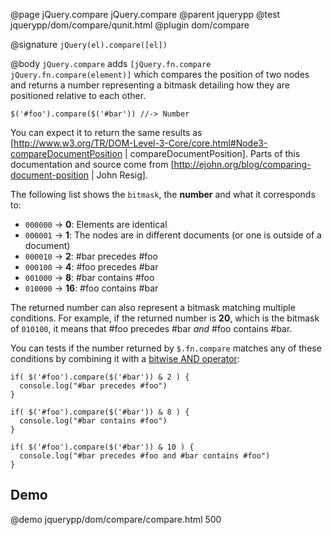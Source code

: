@page jQuery.compare jQuery.compare
@parent jquerypp
@test jquerypp/dom/compare/qunit.html
@plugin dom/compare

@signature `jQuery(el).compare([el])`

@body
`jQuery.compare` adds `[jQuery.fn.compare jQuery.fn.compare(element)]` which compares the position of two nodes and returns a number representing
a bitmask detailing how they are positioned relative to each other.

    $('#foo').compare($('#bar')) //-> Number

You can expect it to return the same results as
[http://www.w3.org/TR/DOM-Level-3-Core/core.html#Node3-compareDocumentPosition | compareDocumentPosition].
Parts of this documentation and source come from [http://ejohn.org/blog/comparing-document-position | John Resig].

The following list shows the `bitmask`, the __number__ and what it corresponds to:

- `000000` -> __0__: Elements are identical
- `000001` -> __1__: The nodes are in different documents (or one is outside of a document)
- `000010` -> __2__: #bar precedes #foo
- `000100` -> __4__: #foo precedes #bar
- `001000` -> __8__: #bar contains #foo
- `010000` -> __16__: #foo contains #bar

The returned number can also represent a bitmask matching multiple conditions. For example, if the returned number is __20__, which is the bitmask of `010100`, it means that #foo precedes #bar *and* #foo contains #bar.

You can tests if the number returned by `$.fn.compare` matches any of these conditions by combining it with a [bitwise AND operator](https://developer.mozilla.org/en/JavaScript/Reference/Operators/Bitwise_Operators):

    if( $('#foo').compare($('#bar')) & 2 ) {
      console.log("#bar precedes #foo")
    }

    if( $('#foo').compare($('#bar')) & 8 ) {
      console.log("#bar contains #foo")
    }

    if( $('#foo').compare($('#bar')) & 10 ) {
      console.log("#bar precedes #foo and #bar contains #foo")
    }

## Demo

@demo jquerypp/dom/compare/compare.html 500